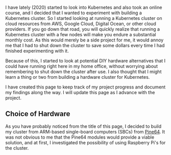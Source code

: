 I have lately (2020) started to look into Kubernetes and also took an online course, and I decided that I wanted to experiment with building a Kubernetes cluster. So I started looking at running a Kubernetes cluster on cloud resources from AWS, Google Cloud, Digital Ocean, or other cloud providers. If you go down that road, you will quickly realize that running a Kubernetes cluster with a few nodes will make you endure a substantial monthly cost. As this would merely be a side project for me, it would annoy me that I had to shut down the cluster to save some dollars every time I had finished experimenting with it.

Because of this, I started to look at potential DIY hardware alternatives that I could have running right here in my home office, without worrying about remembering to shut down the cluster after use. I also thought that I might learn a thing or two from building a hardware cluster for Kubernetes.

I have created this page to keep track of my project progress and document my findings along the way. I will update this page as I advance with the project.


## Choice of Hardware

As you have probably noticed from the title of this page, I decided to build my cluster from ARM-based single-board computers (SBCs) from [Pine64](https://pine64.com). It was not obvious to me that the Pine64 modules would provide a viable solution, and at first, I investigated the possibility of using Raspberry Pi's for the cluster.
